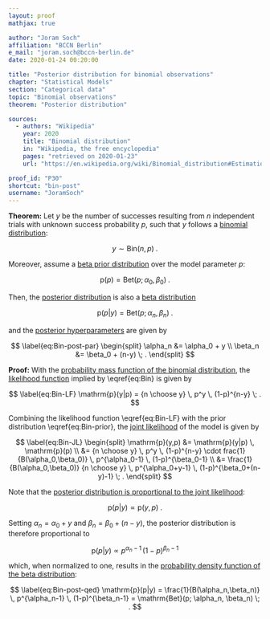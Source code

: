 ```yaml
---
layout: proof
mathjax: true

author: "Joram Soch"
affiliation: "BCCN Berlin"
e_mail: "joram.soch@bccn-berlin.de"
date: 2020-01-24 00:20:00

title: "Posterior distribution for binomial observations"
chapter: "Statistical Models"
section: "Categorical data"
topic: "Binomial observations"
theorem: "Posterior distribution"

sources:
  - authors: "Wikipedia"
    year: 2020
    title: "Binomial distribution"
    in: "Wikipedia, the free encyclopedia"
    pages: "retrieved on 2020-01-23"
    url: "https://en.wikipedia.org/wiki/Binomial_distribution#Estimation_of_parameters"

proof_id: "P30"
shortcut: "bin-post"
username: "JoramSoch"
---
```



**Theorem:** Let $y$ be the number of successes resulting from $n$ independent trials with unknown success probability $p$, such that $y$ follows a [binomial distribution](/D/bin):

$$ \label{eq:Bin}
y \sim \mathrm{Bin}(n,p) \; .
$$

Moreover, assume a [beta prior distribution](/P/bin-prior) over the model parameter $p$:

$$ \label{eq:Bin-prior}
\mathrm{p}(p) = \mathrm{Bet}(p; \alpha_0, \beta_0) \; .
$$

Then, the [posterior distribution](/D/post) is also a [beta distribution](/D/beta)

$$ \label{eq:Bin-post}
\mathrm{p}(p|y) = \mathrm{Bet}(p; \alpha_n, \beta_n) \; .
$$

and the [posterior hyperparameters](/D/post) are given by

$$ \label{eq:Bin-post-par}
\begin{split}
\alpha_n &= \alpha_0 + y \\
\beta_n &= \beta_0 + (n-y) \; .
\end{split}
$$


**Proof:** With the [probability mass function of the binomial distribution](/P/bin-pmf), the [likelihood function](/D/lf) implied by \eqref{eq:Bin} is given by

$$ \label{eq:Bin-LF}
\mathrm{p}(y|p) = {n \choose y} \, p^y \, (1-p)^{n-y} \; .
$$

Combining the likelihood function \eqref{eq:Bin-LF} with the prior distribution \eqref{eq:Bin-prior}, the [joint likelihood](/D/jl) of the model is given by

$$ \label{eq:Bin-JL}
\begin{split}
\mathrm{p}(y,p) &= \mathrm{p}(y|p) \, \mathrm{p}(p) \\
&= {n \choose y} \, p^y \, (1-p)^{n-y} \cdot frac{1}{B(\alpha_0,\beta_0)} \, p^{\alpha_0-1} \, (1-p)^{\beta_0-1} \\
&= \frac{1}{B(\alpha_0,\beta_0)} {n \choose y} \, p^{\alpha_0+y-1} \, (1-p)^{\beta_0+(n-y)-1} \; .
\end{split}
$$

Note that the [posterior distribution is proportional to the joint likelihood](/P/post-jl):

$$ \label{eq:Bin-post-s1}
\mathrm{p}(p|y) \propto \mathrm{p}(y,p) \; .
$$

Setting $\alpha_n = \alpha_0 + y$ and $\beta_n = \beta_0 + (n-y)$, the posterior distribution is therefore proportional to

$$ \label{eq:Bin-post-s2}
\mathrm{p}(p|y) \propto p^{\alpha_n-1} \, (1-p)^{\beta_n-1}
$$

which, when normalized to one, results in the [probability density function of the beta distribution](/P/beta-pdf):

$$ \label{eq:Bin-post-qed}
\mathrm{p}(p|y) = \frac{1}{B(\alpha_n,\beta_n)} \, p^{\alpha_n-1} \, (1-p)^{\beta_n-1} = \mathrm{Bet}(p; \alpha_n, \beta_n) \; .
$$